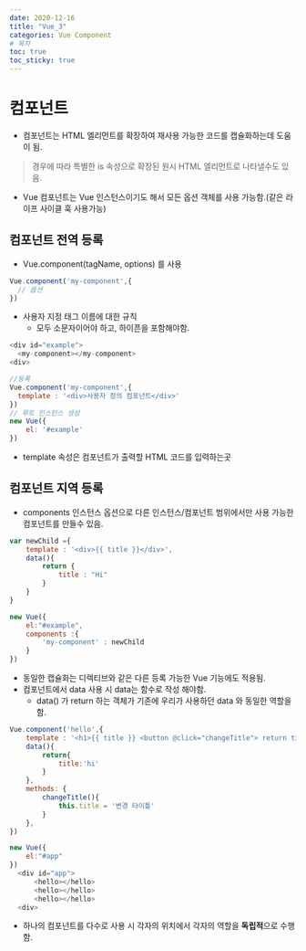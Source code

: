 ```yaml
---
date: 2020-12-16
title: "Vue_3"
categories: Vue Component
# 목차
toc: true  
toc_sticky: true 
---
```


# 컴포넌트
- 컴포넌트는 HTML 엘리먼트를 확장하여 재사용 가능한 코드를 캡슐화하는데 도움이 됨.
> 경우에 따라 특별한 is 속성으로 확장된 원시 HTML 엘리먼트로 나타낼수도 있음.
- Vue 컴포넌트는 Vue 인스턴스이기도 해서 모든 옵션 객체를 사용 가능함.(같은 라이프 사이클 훅 사용가능)

## 컴포넌트 전역 등록
- Vue.component(tagName, options) 를 사용

```js
Vue.component('my-component',{
  // 옵션
})
```
- 사용자 지정 태그 이름에 대한 규칙
  - 모두 소문자이어야 하고, 하이픈을 포함해야함.

```js
<div id="example">
  <my-component></my-component> 
<div>
```

```js
//등록
Vue.component('my-component',{
  template : '<div>사용자 정의 컴포넌트</div>'
})
// 루트 인스턴스 생성
new Vue({
    el: '#example'
})
```
- template 속성은 컴포넌트가 출력할 HTML 코드를 입력하는곳

## 컴포넌트 지역 등록
- components 인스턴스 옵션으로 다른 인스턴스/컴포넌트 범위에서만 사용 가능한 컴포넌트를 만들수 있음.

```js
var newChild ={
    template : '<div>{{ title }}</div>',
    data(){
        return {
            title : "Hi"
        }
    }
}

new Vue({
    el:"#example",
    components :{
        'my-component' : newChild
    }
})
```
- 동일한 캡슐화는 디렉티브와 같은 다른 등록 가능한 Vue 기능에도 적용됨.
- 컴포넌트에서 data 사용 시 data는 함수로 작성 해야함.
  - data() 가 return 하는 객체가 기존에 우리가 사용하던 data 와 동일한 역할을 함.

```js
Vue.component('hello',{
    template : '<h1>{{ title }} <button @click="changeTitle"> return title </button></h1>',
    data(){
        return{
            title:'hi'
        }
    },
    methods: {
        changeTitle(){
            this.title = '변경 타이틀'
        }
    },
})

new Vue({
    el:"#app"
})
  <div id="app">
      <hello></hello>
      <hello></hello>
      <hello></hello>
  <div>

```
- 하나의 컴포넌트를 다수로 사용 시 각자의 위치에서 각자의 역할을 **독립적**으로 수행함.



[조건부 랜더링]: https://kr.vuejs.org/v2/guide/conditional.html
